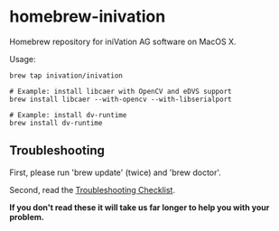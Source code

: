 # homebrew-inivation

Homebrew repository for iniVation AG software on MacOS X.

Usage:

    brew tap inivation/inivation

    # Example: install libcaer with OpenCV and eDVS support
    brew install libcaer --with-opencv --with-libserialport

    # Example: install dv-runtime
    brew install dv-runtime

## Troubleshooting

First, please run 'brew update' (twice) and 'brew doctor'.

Second, read the [Troubleshooting Checklist](http://docs.brew.sh/Troubleshooting.html).

**If you don't read these it will take us far longer to help you with your problem.**
